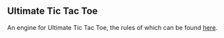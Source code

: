 ## Ultimate Tic Tac Toe

An engine for Ultimate Tic Tac Toe, the rules of which can be found [here](https://mathwithbaddrawings.com/2013/06/16/ultimate-tic-tac-toe/).
